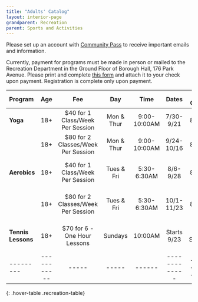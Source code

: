 ```yaml
---
title: "Adults' Catalog"
layout: interior-page
grandparent: Recreation
parent: Sports and Activities
---
```


Please set up an account with [Community Pass](https://register.communitypass.net/reg/login.cfm?D%3CN%21%2E%22_W%22F%299SZWV%5C%21%3DHNW%3BR%3AZQI%2F79%2CKX03%3DBIP%27B%5EF%25U99%2B) to receive important emails and information. 

Currently, payment for programs must be made in person or mailed to the Recreation Department in the Ground Floor of Borough Hall, 176 Park Avenue.  Please print and complete [this form](https://storage.googleapis.com/static.rutherford-nj.com/recreation/Recreation_ProgramRegistration.pdf) and attach it to your check upon payment. Registration is complete only upon payment. 

| Program | Age | Fee |	Day | Time | Dates |	No. of Classes | Location |
|:--------|:---------:|:---:|:---:|:----:|:-------------:|:---------:|:--------:|
| **Yoga**     | 18+ | $40 for 1 Class/Week Per Session | Mon & Thur | 9:00-10:00AM | 7/30-9/21  | 8 weeks | Tryon Field |
|              | 18+ | $80 for 2 Classes/Week Per Session | Mon & Thur | 9:00-10:00AM | 9/24-10/16 | 8 weeks | Tryon Field |
| **Aerobics** | 18+ | $40 for 1 Class/Week Per Session | Tues & Fri | 5:30-6:30AM  |  8/6-9/28  | 8 weeks | Tamblyn Field Civic Center |
|              | 18+ | $80 for 2 Classes/Week Per Session | Tues & Fri | 5:30-6:30AM  | 10/1-11/23 | 8 weeks | Tamblyn Field Civic Center |
| **Tennis Lessons** | 18+ | $70 for 6 - One Hour Lessons | Sundays | 10:00AM  | Starts 9/23  | 6 Sessions | Memorial Field Tennis Courts |
|---------|-----------|-----|-----|------|-------------|------------------|-------------------|----------|
{: .hover-table .recreation-table}
